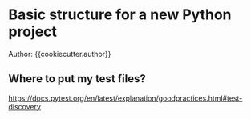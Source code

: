 # Basic structure for a new Python project
Author: {{cookiecutter.author}}

## Where to put my test files?
https://docs.pytest.org/en/latest/explanation/goodpractices.html#test-discovery



